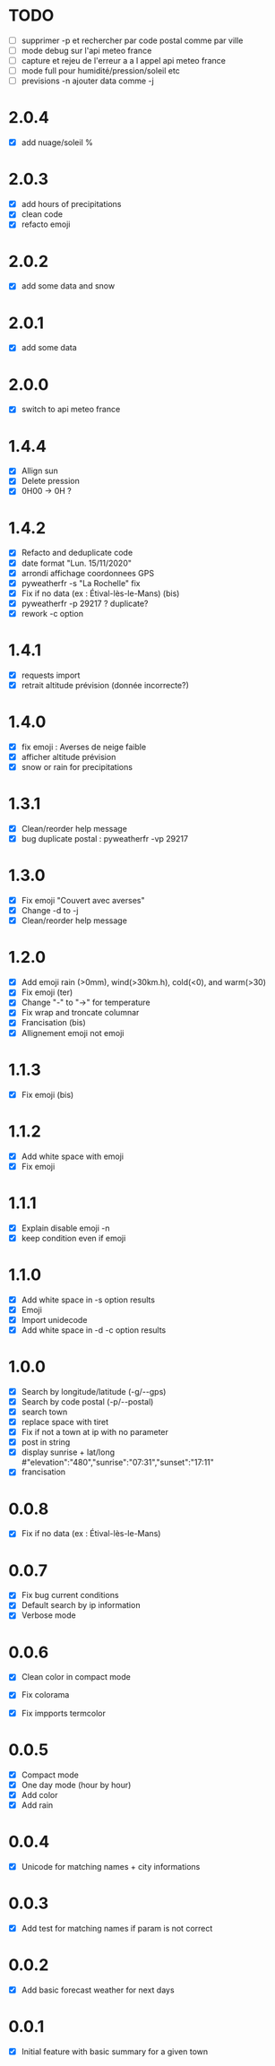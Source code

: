 # TODO 

- [ ] supprimer -p et rechercher par code postal comme par ville
- [ ] mode debug sur l'api meteo france
- [ ] capture et rejeu de l'erreur a a l appel api meteo france
- [ ] mode full pour humidité/pression/soleil etc
- [ ] previsions -n ajouter data comme -j 

# 2.0.4

- [x] add nuage/soleil %

# 2.0.3

- [x] add hours of precipitations
- [x] clean code
- [x] refacto emoji

# 2.0.2

- [x] add some data and snow

# 2.0.1

- [x] add some data

# 2.0.0
- [x] switch to api meteo france

# 1.4.4

- [x] Allign sun
- [x] Delete pression
- [x] 0H00 -> 0H ?
# 1.4.2

- [x] Refacto and deduplicate code
- [x] date format "Lun. 15/11/2020"
- [x] arrondi affichage coordonnees GPS
- [x] pyweatherfr -s "La Rochelle" fix
- [x] Fix if no data (ex : Étival-lès-le-Mans) (bis)
- [x] pyweatherfr -p 29217 ? duplicate?
- [x] rework -c option
# 1.4.1

- [x] requests import
- [x] retrait altitude prévision (donnée incorrecte?)

# 1.4.0

- [x] fix emoji : Averses de neige faible
- [x] afficher altitude prévision
- [x] snow or rain for precipitations

# 1.3.1

- [x] Clean/reorder help message
- [x] bug duplicate postal : pyweatherfr -vp 29217

# 1.3.0

- [x] Fix emoji "Couvert avec averses"
- [x] Change -d to -j 
- [x] Clean/reorder help message

# 1.2.0

- [x] Add emoji rain (>0mm), wind(>30km.h), cold(<0), and warm(>30)
- [x] Fix emoji (ter)
- [x] Change "-" to "->" for temperature
- [x] Fix wrap and troncate columnar
- [x] Francisation (bis)
- [x] Allignement emoji not emoji

# 1.1.3

- [x] Fix emoji (bis)

# 1.1.2

- [x] Add white space with emoji
- [x] Fix emoji

# 1.1.1

- [x] Explain disable emoji -n
- [x] keep condition even if emoji

# 1.1.0

- [x] Add white space in -s option results
- [x] Emoji
- [x] Import unidecode
- [x] Add white space in -d -c option results

# 1.0.0

- [x] Search by longitude/latitude (-g/--gps)
- [x] Search by code postal (-p/--postal)
- [x] search town 
- [x] replace space with tiret
- [x] Fix if not a town at ip with no parameter
- [x] post in string
- [x] display sunrise + lat/long #"elevation":"480","sunrise":"07:31","sunset":"17:11"
- [x] francisation

# 0.0.8

- [x] Fix if no data (ex : Étival-lès-le-Mans)

# 0.0.7

- [x] Fix bug current conditions
- [x] Default search by ip information
- [x] Verbose mode

# 0.0.6

- [x] Clean color in compact mode
- [x] Fix colorama
- [x] Fix impports termcolor


# 0.0.5

- [x] Compact mode
- [x] One day mode (hour by hour)
- [x] Add color
- [x] Add rain

# 0.0.4

- [x] Unicode for matching names + city informations

# 0.0.3

- [x] Add test for matching names if param is not correct

# 0.0.2

- [x] Add basic forecast weather for next days

# 0.0.1

- [x] Initial feature with basic summary for a given town
